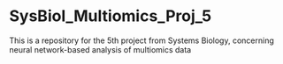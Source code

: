 # SysBiol_Multiomics_Proj_5
This is a repository for the 5th project from Systems Biology, concerning neural network-based analysis of multiomics data 
